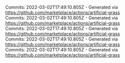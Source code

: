 Commits: 2022-03-02T17:49:10.805Z - Generated via https://github.com/marketplace/actions/artificial-grass
<br>
Commits: 2022-03-02T17:49:10.805Z - Generated via https://github.com/marketplace/actions/artificial-grass
<br>
Commits: 2022-03-02T17:49:10.805Z - Generated via https://github.com/marketplace/actions/artificial-grass
<br>
Commits: 2022-03-02T17:49:10.805Z - Generated via https://github.com/marketplace/actions/artificial-grass
<br>
Commits: 2022-03-02T17:49:10.805Z - Generated via https://github.com/marketplace/actions/artificial-grass
<br>

